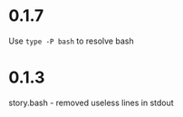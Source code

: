 # 0.1.7

Use `type -P bash` to resolve bash

# 0.1.3

story.bash - removed  useless lines in stdout

